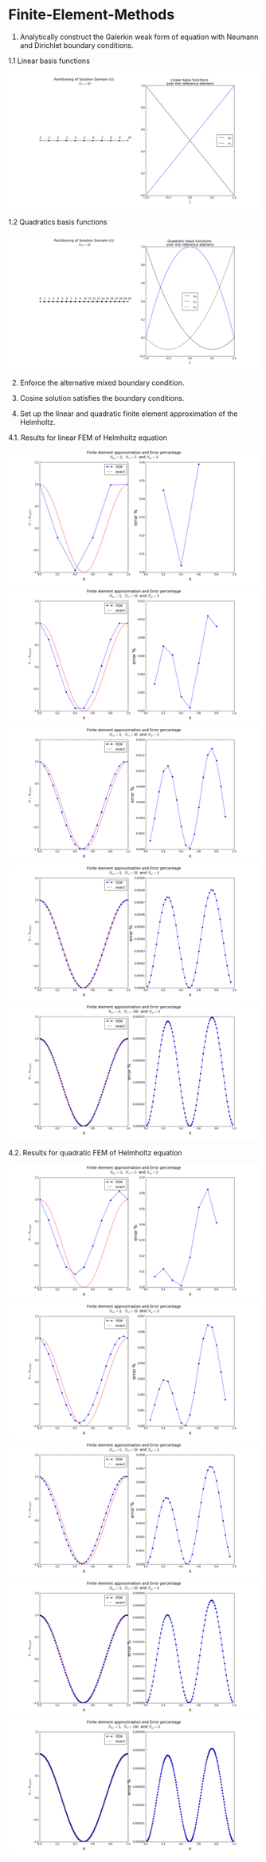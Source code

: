 # Finite-Element-Methods

1. Analytically construct the Galerkin weak form of equation with  Neumann and Dirichlet boundary conditions. 

1.1 Linear basis functions

![alt text](https://github.com/ElHouas/Finite-Element-Methods/blob/master/Linear_basis_functions.png)

1.2 Quadratics basis functions 

![alt text](https://github.com/ElHouas/Finite-Element-Methods/blob/master/Quadratic_basis_functions.png)


2. Enforce the alternative mixed boundary condition.

3. Cosine solution satisfies the boundary conditions.

4. Set up the  linear  and  quadratic  finite  element  approximation  of  the  Helmholtz.

4.1. Results for linear FEM of Helmholtz equation

![alt text](https://github.com/ElHouas/Finite-Element-Methods/blob/master/Linear_5_elements.png)
![alt text](https://github.com/ElHouas/Finite-Element-Methods/blob/master/Linear_10_elements.png)
![alt text](https://github.com/ElHouas/Finite-Element-Methods/blob/master/Linear_20_elements.png)
![alt text](https://github.com/ElHouas/Finite-Element-Methods/blob/master/Linear_50_elements.png)
![alt text](https://github.com/ElHouas/Finite-Element-Methods/blob/master/Linear_100_elements.png)

4.2. Results for quadratic FEM of Helmholtz equation

![alt text](https://github.com/ElHouas/Finite-Element-Methods/blob/master/Quadratic_5_elements.png)
![alt text](https://github.com/ElHouas/Finite-Element-Methods/blob/master/Quadratic_10_elements.png)
![alt text](https://github.com/ElHouas/Finite-Element-Methods/blob/master/Quadratic_20_elements.png)
![alt text](https://github.com/ElHouas/Finite-Element-Methods/blob/master/Quadratic_50_elements.png)
![alt text](https://github.com/ElHouas/Finite-Element-Methods/blob/master/Quadratic_100_elements.png)

